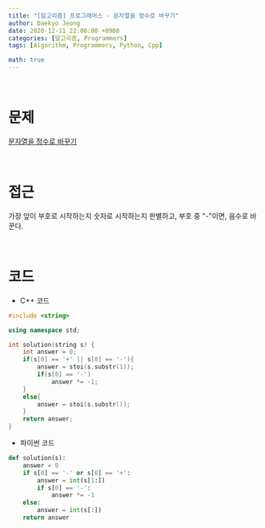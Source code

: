 ```yaml
---
title: "[알고리즘] 프로그래머스 - 문자열을 정수로 바꾸기"
author: Daekyo Jeong
date: 2020-12-11 22:00:00 +0900
categories: [알고리즘, Programmers]
tags: [Algorithm, Programmers, Python, Cpp]

math: true
---
```


<br/>

# **문제**


[문자열을 정수로 바꾸기](https://programmers.co.kr/learn/courses/30/lessons/12925)

<br/>

# **접근**  

가장 앞이 부호로 시작하는지 숫자로 시작하는지 판별하고,
부호 중 "-"이면, 음수로 바꾼다.  

<br/>

# **코드**

- C++ 코드

```cpp
#include <string>

using namespace std;

int solution(string s) {
    int answer = 0;
    if(s[0] == '+' || s[0] == '-'){
        answer = stoi(s.substr(1));
        if(s[0] == '-')
            answer *= -1;
    }
    else{
        answer = stoi(s.substr());
    }
    return answer;
}
```

- 파이썬 코드   

```py
def solution(s):
    answer = 0
    if s[0] == '-' or s[0] == '+':
        answer = int(s[1:])
        if s[0] == '-':
            answer *= -1
    else:
        answer = int(s[:])
    return answer
```

<br/>
